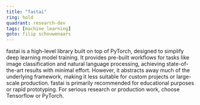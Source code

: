 ```yaml
---
title: "fastai"
ring: hold
quadrant: research-dev
tags: [machine learning]
goto: filip schouwenaars
---
```


fastai is a high-level library built on top of PyTorch, designed to simplify deep learning model training. It provides pre-built workflows for tasks like image classification and natural language processing, achieving state-of-the-art results with minimal effort. However, it abstracts away much of the underlying framework, making it less suitable for custom projects or large-scale production.
fastai is primarily recommended for educational purposes or rapid prototyping. For serious research or production work, choose Tensorflow or PyTorch.
